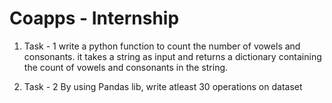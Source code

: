 # Coapps - Internship





1. Task - 1 
write a python function to count the number of vowels and consonants. it takes a string as input and returns a dictionary containing the count of vowels and consonants in the string.

2. Task - 2
By using Pandas lib, write atleast 30 operations on dataset
